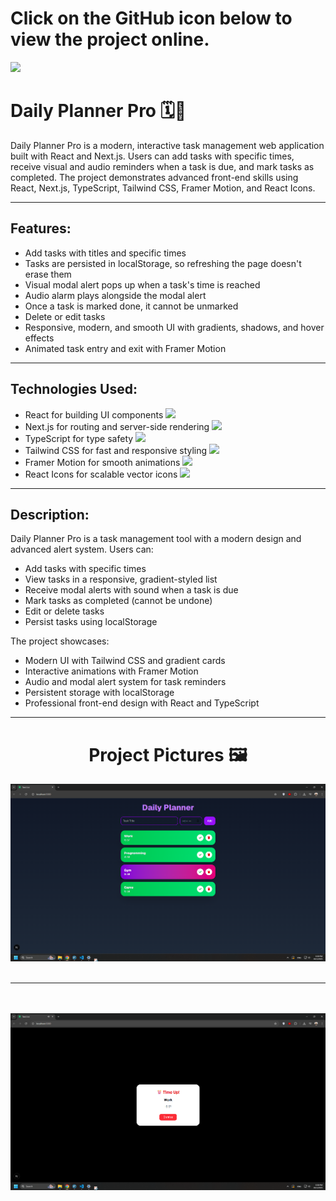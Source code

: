 <div>
  <h1>Click on the GitHub icon below to view the project online.</h1>
  <a href="https://hamiparsa.github.io/Task-List/">
    <img src="https://img.shields.io/badge/github-%23121011.svg?style=for-the-badge&logo=github&logoColor=white"/>
  </a>
</div>

# Daily Planner Pro 🗓️🔔

Daily Planner Pro is a modern, interactive task management web application built with React and Next.js. Users can add tasks with specific times, receive visual and audio reminders when a task is due, and mark tasks as completed. The project demonstrates advanced front-end skills using React, Next.js, TypeScript, Tailwind CSS, Framer Motion, and React Icons.

---

## Features:

<ul>
  <li>Add tasks with titles and specific times</li>
  <li>Tasks are persisted in localStorage, so refreshing the page doesn't erase them</li>
  <li>Visual modal alert pops up when a task's time is reached</li>
  <li>Audio alarm plays alongside the modal alert</li>
  <li>Once a task is marked done, it cannot be unmarked</li>
  <li>Delete or edit tasks</li>
  <li>Responsive, modern, and smooth UI with gradients, shadows, and hover effects</li>
  <li>Animated task entry and exit with Framer Motion</li>
</ul>

---

## Technologies Used:

<ul>
  <li>
    React for building UI components
    <img width='20px' src='https://skillicons.dev/icons?i=react'>
  </li>
  <li>
    Next.js for routing and server-side rendering
    <img width='20px' src='https://skillicons.dev/icons?i=next'>
  </li>
  <li>
    TypeScript for type safety
    <img width='20px' src='https://skillicons.dev/icons?i=typescript'>
  </li>
  <li>
    Tailwind CSS for fast and responsive styling
    <img width='20px' src='https://skillicons.dev/icons?i=tailwindcss'>
  </li>
  <li>
    Framer Motion for smooth animations
    <img width='20px' src='https://skillicons.dev/icons?i=framer'>
  </li>
  <li>
    React Icons for scalable vector icons
    <img width='20px' src='https://skillicons.dev/icons?i=react'>
  </li>
</ul>

---

## Description:

Daily Planner Pro is a task management tool with a modern design and advanced alert system. Users can:

- Add tasks with specific times
- View tasks in a responsive, gradient-styled list
- Receive modal alerts with sound when a task is due
- Mark tasks as completed (cannot be undone)
- Edit or delete tasks
- Persist tasks using localStorage

The project showcases:

- Modern UI with Tailwind CSS and gradient cards
- Interactive animations with Framer Motion
- Audio and modal alert system for task reminders
- Persistent storage with localStorage
- Professional front-end design with React and TypeScript

---

<h1 align="center">Project Pictures 🖼️</h1>

<div align="center">
  <img src="/pic1.png" width="700px" />
  <br/> <br/>
  <hr/>
  <br/> <br/>
  <img src="/pic2.png" width="700px" />
</div>
